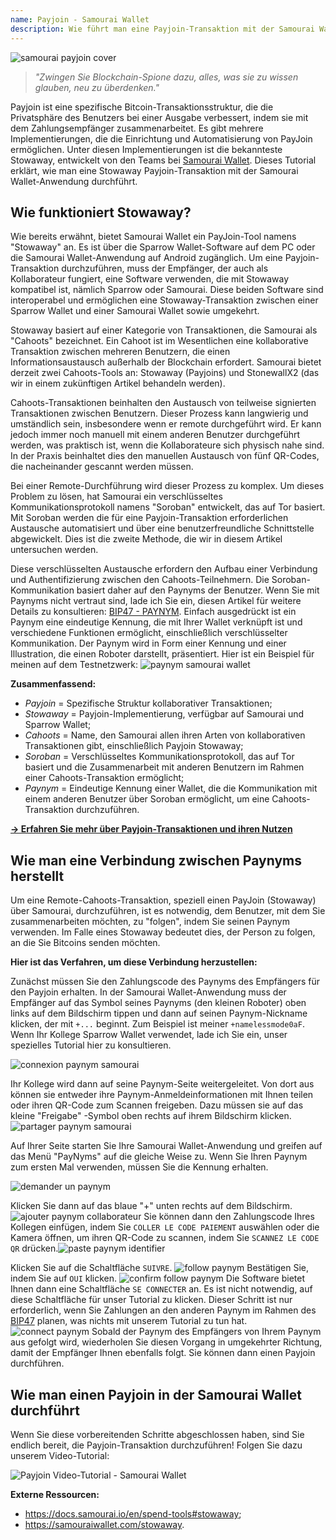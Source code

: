 ```yaml
---
name: Payjoin - Samourai Wallet
description: Wie führt man eine Payjoin-Transaktion mit der Samourai Wallet durch?
---
```

![samourai payjoin cover](assets/cover.jpeg)

> *"Zwingen Sie Blockchain-Spione dazu, alles, was sie zu wissen glauben, neu zu überdenken."*

Payjoin ist eine spezifische Bitcoin-Transaktionsstruktur, die die Privatsphäre des Benutzers bei einer Ausgabe verbessert, indem sie mit dem Zahlungsempfänger zusammenarbeitet. Es gibt mehrere Implementierungen, die die Einrichtung und Automatisierung von PayJoin ermöglichen. Unter diesen Implementierungen ist die bekannteste Stowaway, entwickelt von den Teams bei [Samourai Wallet](https://samouraiwallet.com/stowaway). Dieses Tutorial erklärt, wie man eine Stowaway Payjoin-Transaktion mit der Samourai Wallet-Anwendung durchführt.

## Wie funktioniert Stowaway?

Wie bereits erwähnt, bietet Samourai Wallet ein PayJoin-Tool namens "Stowaway" an. Es ist über die Sparrow Wallet-Software auf dem PC oder die Samourai Wallet-Anwendung auf Android zugänglich. Um eine Payjoin-Transaktion durchzuführen, muss der Empfänger, der auch als Kollaborateur fungiert, eine Software verwenden, die mit Stowaway kompatibel ist, nämlich Sparrow oder Samourai. Diese beiden Software sind interoperabel und ermöglichen eine Stowaway-Transaktion zwischen einer Sparrow Wallet und einer Samourai Wallet sowie umgekehrt.

Stowaway basiert auf einer Kategorie von Transaktionen, die Samourai als "Cahoots" bezeichnet. Ein Cahoot ist im Wesentlichen eine kollaborative Transaktion zwischen mehreren Benutzern, die einen Informationsaustausch außerhalb der Blockchain erfordert. Samourai bietet derzeit zwei Cahoots-Tools an: Stowaway (Payjoins) und StonewallX2 (das wir in einem zukünftigen Artikel behandeln werden).

Cahoots-Transaktionen beinhalten den Austausch von teilweise signierten Transaktionen zwischen Benutzern. Dieser Prozess kann langwierig und umständlich sein, insbesondere wenn er remote durchgeführt wird. Er kann jedoch immer noch manuell mit einem anderen Benutzer durchgeführt werden, was praktisch ist, wenn die Kollaborateure sich physisch nahe sind. In der Praxis beinhaltet dies den manuellen Austausch von fünf QR-Codes, die nacheinander gescannt werden müssen.

Bei einer Remote-Durchführung wird dieser Prozess zu komplex. Um dieses Problem zu lösen, hat Samourai ein verschlüsseltes Kommunikationsprotokoll namens "Soroban" entwickelt, das auf Tor basiert. Mit Soroban werden die für eine Payjoin-Transaktion erforderlichen Austausche automatisiert und über eine benutzerfreundliche Schnittstelle abgewickelt. Dies ist die zweite Methode, die wir in diesem Artikel untersuchen werden.

Diese verschlüsselten Austausche erfordern den Aufbau einer Verbindung und Authentifizierung zwischen den Cahoots-Teilnehmern. Die Soroban-Kommunikation basiert daher auf den Paynyms der Benutzer. Wenn Sie mit Paynyms nicht vertraut sind, lade ich Sie ein, diesen Artikel für weitere Details zu konsultieren: [BIP47 - PAYNYM](https://planb.network/tutorials/privacy/paynym-bip47).
Einfach ausgedrückt ist ein Paynym eine eindeutige Kennung, die mit Ihrer Wallet verknüpft ist und verschiedene Funktionen ermöglicht, einschließlich verschlüsselter Kommunikation. Der Paynym wird in Form einer Kennung und einer Illustration, die einen Roboter darstellt, präsentiert. Hier ist ein Beispiel für meinen auf dem Testnetzwerk: ![paynym samourai wallet](assets/de/1.webp)

**Zusammenfassend:**
- _Payjoin_ = Spezifische Struktur kollaborativer Transaktionen;
- _Stowaway_ = Payjoin-Implementierung, verfügbar auf Samourai und Sparrow Wallet;
- _Cahoots_ = Name, den Samourai allen ihren Arten von kollaborativen Transaktionen gibt, einschließlich Payjoin Stowaway;
- _Soroban_ = Verschlüsseltes Kommunikationsprotokoll, das auf Tor basiert und die Zusammenarbeit mit anderen Benutzern im Rahmen einer Cahoots-Transaktion ermöglicht;
- _Paynym_ = Eindeutige Kennung einer Wallet, die die Kommunikation mit einem anderen Benutzer über Soroban ermöglicht, um eine Cahoots-Transaktion durchzuführen.

[**-> Erfahren Sie mehr über Payjoin-Transaktionen und ihren Nutzen**](https://planb.network/tutorials/privacy/payjoin)

## Wie man eine Verbindung zwischen Paynyms herstellt
Um eine Remote-Cahoots-Transaktion, speziell einen PayJoin (Stowaway) über Samourai, durchzuführen, ist es notwendig, dem Benutzer, mit dem Sie zusammenarbeiten möchten, zu "folgen", indem Sie seinen Paynym verwenden. Im Falle eines Stowaway bedeutet dies, der Person zu folgen, an die Sie Bitcoins senden möchten.

**Hier ist das Verfahren, um diese Verbindung herzustellen:**

Zunächst müssen Sie den Zahlungscode des Paynyms des Empfängers für den Payjoin erhalten. In der Samourai Wallet-Anwendung muss der Empfänger auf das Symbol seines Paynyms (den kleinen Roboter) oben links auf dem Bildschirm tippen und dann auf seinen Paynym-Nickname klicken, der mit `+...` beginnt. Zum Beispiel ist meiner `+namelessmode0aF`. Wenn Ihr Kollege Sparrow Wallet verwendet, lade ich Sie ein, unser spezielles Tutorial hier zu konsultieren.

![connexion paynym samourai](assets/de/2.webp)

Ihr Kollege wird dann auf seine Paynym-Seite weitergeleitet. Von dort aus können sie entweder ihre Paynym-Anmeldeinformationen mit Ihnen teilen oder ihren QR-Code zum Scannen freigeben. Dazu müssen sie auf das kleine "Freigabe" -Symbol oben rechts auf ihrem Bildschirm klicken.
![partager paynym samourai](assets/de/1.webp)

Auf Ihrer Seite starten Sie Ihre Samourai Wallet-Anwendung und greifen auf das Menü "PayNyms" auf die gleiche Weise zu. Wenn Sie Ihren Paynym zum ersten Mal verwenden, müssen Sie die Kennung erhalten.

![demander un paynym](assets/de/3.webp)

Klicken Sie dann auf das blaue "+" unten rechts auf dem Bildschirm.
![ajouter paynym collaborateur](assets/de/4.webp)
Sie können dann den Zahlungscode Ihres Kollegen einfügen, indem Sie `COLLER LE CODE PAIEMENT` auswählen oder die Kamera öffnen, um ihren QR-Code zu scannen, indem Sie `SCANNEZ LE CODE QR` drücken.![paste paynym identifier](assets/de/5.webp)

Klicken Sie auf die Schaltfläche `SUIVRE`.
![follow paynym](assets/de/6.webp)
Bestätigen Sie, indem Sie auf `OUI` klicken.
![confirm follow paynym](assets/de/7.webp)
Die Software bietet Ihnen dann eine Schaltfläche `SE CONNECTER` an. Es ist nicht notwendig, auf diese Schaltfläche für unser Tutorial zu klicken. Dieser Schritt ist nur erforderlich, wenn Sie Zahlungen an den anderen Paynym im Rahmen des [BIP47](https://planb.network/tutorials/privacy/paynym-bip47) planen, was nichts mit unserem Tutorial zu tun hat.
![connect paynym](assets/de/8.webp)
Sobald der Paynym des Empfängers von Ihrem Paynym aus gefolgt wird, wiederholen Sie diesen Vorgang in umgekehrter Richtung, damit der Empfänger Ihnen ebenfalls folgt. Sie können dann einen Payjoin durchführen.

## Wie man einen Payjoin in der Samourai Wallet durchführt

Wenn Sie diese vorbereitenden Schritte abgeschlossen haben, sind Sie endlich bereit, die Payjoin-Transaktion durchzuführen! Folgen Sie dazu unserem Video-Tutorial:

![Payjoin Video-Tutorial - Samourai Wallet](https://youtu.be/FXW6XZim0ww?si=EXalYwK1t9DT48aE)

**Externe Ressourcen:**
- https://docs.samourai.io/en/spend-tools#stowaway;
- https://samouraiwallet.com/stowaway.
